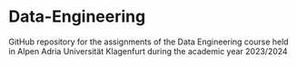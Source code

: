 # Data-Engineering
GitHub repository for the assignments of the Data Engineering course held in Alpen Adria Universität Klagenfurt during the academic year 2023/2024
